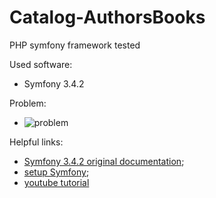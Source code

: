 # Catalog-AuthorsBooks
PHP symfony framework tested

Used software:
- Symfony 3.4.2

Problem:
- ![problem]()

Helpful links:
- [Symfony 3.4.2 original documentation](https://symfony.com/doc/3.4/index.html);
- [setup Symfony](https://symfony.com/doc/3.4/setup.html);
- [youtube tutorial](https://www.youtube.com/watch?v=HchMW8EhWPU)